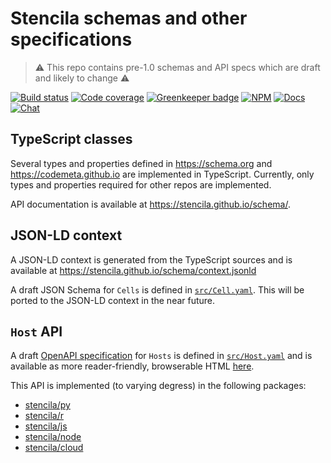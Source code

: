 # Stencila schemas and other specifications

> ⚠ This repo contains pre-1.0 schemas and API specs which are draft and likely to change ⚠

[![Build status](https://travis-ci.org/stencila/schema.svg?branch=master)](https://travis-ci.org/stencila/schema)
[![Code coverage](https://codecov.io/gh/stencila/schema/branch/master/graph/badge.svg)](https://codecov.io/gh/stencila/schema)
[![Greenkeeper badge](https://badges.greenkeeper.io/stencila/schema.svg)](https://greenkeeper.io/)
[![NPM](http://img.shields.io/npm/v/@stencila/schema.svg?style=flat)](https://www.npmjs.com/package/@stencila/schema)
[![Docs](https://img.shields.io/badge/docs-latest-blue.svg)](https://stencila.github.io/schema/)
[![Chat](https://badges.gitter.im/stencila/stencila.svg)](https://gitter.im/stencila/stencila)

## TypeScript classes

Several types and properties defined in https://schema.org and https://codemeta.github.io are implemented in TypeScript. Currently, only types and properties required for other repos are implemented.

API documentation is available at https://stencila.github.io/schema/.

## JSON-LD context

A JSON-LD context is generated from the TypeScript sources and is available at https://stencila.github.io/schema/context.jsonld

A draft JSON Schema for `Cells` is defined in [`src/Cell.yaml`](src/Cell.yaml). This will be ported to the JSON-LD context in the near future.

## `Host` API

A draft [OpenAPI specification](https://github.com/OAI/OpenAPI-Specification) for `Hosts` is defined in [`src/Host.yaml`](src/Host.yaml) and is available as more reader-friendly, browserable HTML [here](https://stencila.github.io/schema/host.html).

This API is implemented (to varying degress) in the following packages:

- [stencila/py](https://github.com/stencila/py)
- [stencila/r](https://github.com/stencila/r)
- [stencila/js](https://github.com/stencila/js)
- [stencila/node](https://github.com/stencila/node)
- [stencila/cloud](https://github.com/stencila/cloud)
